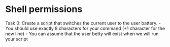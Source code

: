 # Shell permissions

 Task 0:
         Create a script that switches the current user to the user battery.
         - You should use exactly 8 characters for your command (+1 character for the new line)
         - You can assume that the user betty will exist when we will run your script

